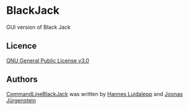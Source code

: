 # BlackJack
GUI version of Black Jack



Licence
-------
[GNU General Public License v3.0 ](https://github.com/luidale/BlackJack/blob/master/LICENSE)

Authors
-------
[CommandLineBlackJack](https://github.com/luidale/BlackJack) was written by [Hannes Luidalepp](luidale@gmail.com) and [Joonas Jürgenstein]()

